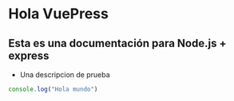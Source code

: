 # Hola VuePress
## Esta es una documentación para Node.js + express
- Una descripcion de prueba

```js
console.log("Hola mundo")
```


